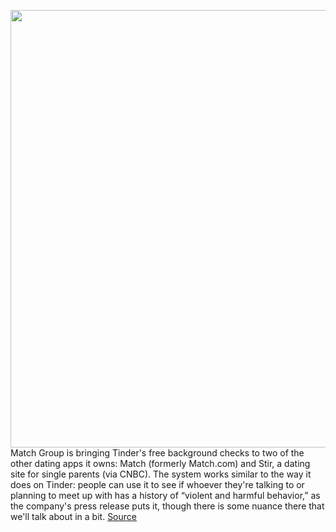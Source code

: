 <img src='https://cdn.vox-cdn.com/thumbor/w4XusR36SMRiUXfvXfxR9BPJPLY=/0x0:2979x1586/1200x800/filters:focal(1252x555:1728x1031)/cdn.vox-cdn.com/uploads/chorus_image/image/71101028/MatchxGarbo_KeyScreens.jpg__1_.0.jpg' width='700px' /><br/>
Match Group is bringing Tinder's free background checks to two of the other dating apps it owns: Match (formerly Match.com) and Stir, a dating site for single parents (via CNBC). The system works similar to the way it does on Tinder: people can use it to see if whoever they're talking to or planning to meet up with has a history of “violent and harmful behavior,” as the company's press release puts it, though there is some nuance there that we'll talk about in a bit.
<a href='https://www.theverge.com/2022/7/12/23205789/match-stir-free-background-checks-tinder-system'> Source <a/>